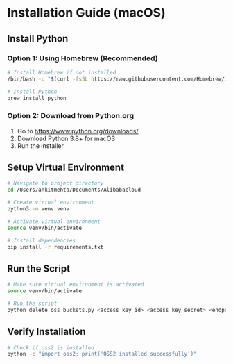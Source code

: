 # Installation Guide (macOS)

## Install Python

### Option 1: Using Homebrew (Recommended)
```bash
# Install Homebrew if not installed
/bin/bash -c "$(curl -fsSL https://raw.githubusercontent.com/Homebrew/install/HEAD/install.sh)"

# Install Python
brew install python
```

### Option 2: Download from Python.org
1. Go to https://www.python.org/downloads/
2. Download Python 3.8+ for macOS
3. Run the installer

## Setup Virtual Environment

```bash
# Navigate to project directory
cd /Users/ankitmehta/Documents/Alibabacloud

# Create virtual environment
python3 -m venv venv

# Activate virtual environment
source venv/bin/activate

# Install dependencies
pip install -r requirements.txt
```

## Run the Script

```bash
# Make sure virtual environment is activated
source venv/bin/activate

# Run the script
python delete_oss_buckets.py <access_key_id> <access_key_secret> <endpoint>
```

## Verify Installation

```bash
# Check if oss2 is installed
python -c "import oss2; print('OSS2 installed successfully')"
```